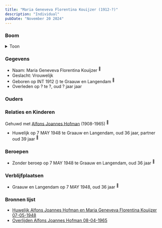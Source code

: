 ```yaml
---
title: "Maria Geneveva Florentina Kouijzer (1912-?)"
description: "Individual"
pubDate: "November 20 2024"
---
```


### Boom
<details><summary>Toon</summary>

![test](https://www.plantuml.com/plantuml/svg/XP9FJo914CNl_IbUvA0UJ4R7Fq082YoZkEl662-UICrC0RtqT9Fk7WaQlllMognwqbkdtdlrVgdqLOZaOrqP5PRQhiXJXPoAvToxsfOZPvn7z6I3I6oZMkYIKMXV6DwzkLh53IgkSlPXDmgHFRkuMR7wjBKm509U5O2XyoNxnuKkbfP3wFKgqhRVHwgsIktZ_gqgABMBxDsHruHhjlpCpuHCc4JNbl3JrVhF2_izKC0aIKxEEtZVrig6utISIkNhJBCfj-XrSyetqzp5QBZRn-Jt8uuxnoSuECIr9whNO8jVPETiIwe-vSAoDcPAjfmMteMGE-6M1PUu_8VSS0xCpDc0MqTMPDouMKNs0-qCQ8tJx2mRVe5qZX_ZaK0bROoC5f3l8TeOt3z8H0gQoFO_KQ-xvhAKcTWkS3Tu4jjf-mqfIvAaaw9bz7mHDsoCMmlMLZLNF3fg7AfX_nYeAxcE_9Y_)
</details>

### Gegevens
- Naam: Maria Geneveva Florentina Kouijzer <sup><a href="../s00445/" style="text-decoration:none" title="Huwelijk Alfons Joannes Hofman en Maria Geneveva Florentina Kouijzer 07-05-1948">:link:</a></sup>
- Geslacht: Vrouwelijk
- Geboren op INT 1912 () te Graauw en Langendam <sup><a href="../s00445/" style="text-decoration:none" title="Huwelijk Alfons Joannes Hofman en Maria Geneveva Florentina Kouijzer 07-05-1948">:link:</a></sup>
- Overleden op ? te ?, oud ? jaar jaar 

### Ouders

### Relaties en Kinderen

Gehuwd met [Alfons Joannes Hofman](../i00265/) (1908-1965) <sup><a href="../s00445/" style="text-decoration:none" title="Huwelijk Alfons Joannes Hofman en Maria Geneveva Florentina Kouijzer 07-05-1948">:link:</a></sup>
- Huwelijk op 7 MAY 1948 te Graauw en Langendam, oud 36 jaar, partner oud 39 jaar <sup><a href="../s00445/" style="text-decoration:none" title="Huwelijk Alfons Joannes Hofman en Maria Geneveva Florentina Kouijzer 07-05-1948">:link:</a></sup>

### Beroepen
- Zonder beroep op 7 MAY 1948 te Graauw en Langendam, oud 36 jaar <sup><a href="../s00445/" style="text-decoration:none" title="Huwelijk Alfons Joannes Hofman en Maria Geneveva Florentina Kouijzer 07-05-1948">:link:</a></sup>

### Verblijfplaatsen
- Graauw en Langendam  op 7 MAY 1948, oud 36 jaar  <sup><a href="../s00445/" style="text-decoration:none" title="Huwelijk Alfons Joannes Hofman en Maria Geneveva Florentina Kouijzer 07-05-1948">:link:</a></sup>

### Bronnen lijst
- [Huwelijk Alfons Joannes Hofman en Maria Geneveva Florentina Kouijzer 07-05-1948](../s00445/)
- [Overlijden Alfons Joannes Hofman 08-04-1965](../s00447/)